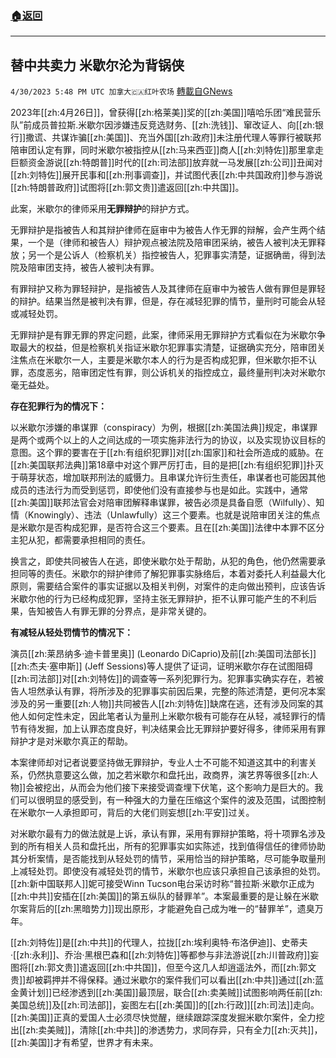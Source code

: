 ###  [:house:返回](README.md)
---


## 替中共卖力 米歇尔沦为背锅侠
`4/30/2023 5:48 PM UTC 加拿大🇨🇦红叶农场` [轉載自GNews](https://gnews.org/articles/1264751)

2023年[[zh:4月26日]]，曾获得[[zh:格莱美]]奖的[[zh:美国]]嘻哈乐团“难民营乐队”前成员普拉斯.米歇尔因涉嫌违反竞选财务、[[zh:洗钱]]、窜改证人、向[[zh:银行]]撒谎、共谋诈骗[[zh:美国]]、充当外国[[zh:政府]]未注册代理人等罪行被联邦陪审团认定有罪，同时米歇尔被指控从[[zh:马来西亚]]商人[[zh:刘特佐]]那里拿走巨额资金游说[[zh:特朗普]]时代的[[zh:司法部]]放弃就一马发展[[zh:公司]]丑闻对[[zh:刘特佐]]展开民事和[[zh:刑事调查]]，并试图代表[[zh:中共国政府]]参与游说[[zh:特朗普政府]]试图将[[zh:郭文贵]]遣返回[[zh:中共国]]。

此案，米歇尔的律师采用**无罪辩护**的辩护方式。

无罪辩护是指被告人和其辩护律师在庭审中为被告人作无罪的辩解，会产生两个结果，一个是（律师和被告人）辩护观点被法院及陪审团采纳，被告人被判决无罪释放；另一个是公诉人（检察机关）指控被告人，犯罪事实清楚，证据确凿，得到法院及陪审团支持，被告人被判决有罪。

有罪辩护又称为罪轻辩护，是指被告人及其律师在庭审中为被告人做有罪但是罪轻的辩护。结果当然是被判决有罪，但是，存在减轻犯罪的情节，量刑时可能会从轻或减轻处罚。

无罪辩护是有罪无罪的界定问题，此案，律师采用无罪辩护方式看似在为米歇尔争取最大的权益，但是检察机关指证米歇尔犯罪事实清楚，证据确实充分，陪审团关注焦点在米歇尔一人，主要是米歇尔本人的行为是否构成犯罪，但米歇尔拒不认罪，态度恶劣，陪审团定性有罪，则公诉机关的指控成立，最终量刑判决对米歇尔毫无益处。

**存在犯罪行为的情况下：**

以米歇尔涉嫌的串谋罪（conspiracy）为例，根据[[zh:美国法典]]规定，串谋罪是两个或两个以上的人之间达成的一项实施非法行为的协议，以及实现协议目标的意图。这个罪的要害在于[[zh:有组织犯罪]]对[[zh:国家]]和社会所造成的威胁。在[[zh:美国联邦法典]]第18章中对这个罪严厉打击，目的是把[[zh:有组织犯罪]]扑灭于萌芽状态，增加联邦刑法的威慑力。且串谋允许衍生责任，串谋者也可能因其他成员的违法行为而受到惩罚，即使他们没有直接参与也是如此。实践中，通常[[zh:美国]]联邦法官会对陪审团解释串谋罪，被告必须是具备自愿（Wilfully）、知情（Knowingly）、违法（Unlawfully）这三个要素。也就是说陪审团关注的焦点是米歇尔是否构成犯罪，是否符合这三个要素。且在[[zh:美国]]法律中本罪不区分主犯从犯，都需要承担相同的责任。

换言之，即使共同被告人在逃，即使米歇尔处于帮助，从犯的角色，他仍然需要承担同等的责任。米歇尔的辩护律师了解犯罪事实脉络后，本着对委托人利益最大化原则，需要结合案件的事实证据以及相关判例，对案件的走向做出预判，应该告诉米歇尔他的行为已经构成犯罪，坚持主张无罪辩护，拒不认罪可能产生的不利后果，告知被告人有罪无罪的分界点，是非常关键的。

**有减轻从轻处罚情节的情况下：**

演员[[zh:莱昂纳多·迪卡普里奥]] (Leonardo DiCaprio)及前[[zh:美国司法部长]][[zh:杰夫·塞申斯]] (Jeff Sessions)等人提供了证词，证明米歇尔存在试图阻碍[[zh:司法部]]对[[zh:刘特佐]]的调查等一系列犯罪行为。犯罪事实确实存在，若被告人坦然承认有罪，将所涉及的犯罪事实前因后果，完整的陈述清楚，更何况本案涉及的另一重要[[zh:人物]]共同被告人[[zh:刘特佐]]缺席在逃，还有涉及同案的其他人如何定性未定，因此笔者认为量刑上米歇尔极有可能存在从轻，减轻罪行的情节有待发掘，加上认罪态度良好，判决结果会比无罪辩护要好得多，律师采用有罪辩护才是对米歇尔真正的帮助。

本案律师却对记者说要坚持做无罪辩护，专业人士不可能不知道这其中的利害关系，仍然执意要这么做，加之若米歇尔和盘托出，政商界，演艺界等很多[[zh:人物]]会被挖出，从而会为他们接下来接受调查埋下伏笔，这个影响力是巨大的。我们可以很明显的感受到，有一种强大的力量在压缩这个案件的波及范围，试图控制在米歇尔一人承担即可，背后的大佬们则妄想[[zh:平安]]过关。

对米歇尔最有力的做法就是上诉，承认有罪，采用有罪辩护策略，将十项罪名涉及到的所有相关人员和盘托出，所有的犯罪事实如实陈述，找到值得信任的律师协助其分析案情，是否能找到从轻处罚的情节，采用恰当的辩护策略，尽可能争取量刑上减轻处罚。即使没有减轻处罚的情节，米歇尔也应该只承担自己该承担的处罚。[[zh:新中国联邦人]]妮可接受Winn Tucson电台采访时称“普拉斯∙米歇尔正成为[[zh:中共]]安插在[[zh:美国]]的第五纵队的替罪羊”。本案最重要的是让躲在米歇尔案背后的[[zh:黑暗势力]]现出原形，才能避免自己成为唯一的“替罪羊”，遗臭万年。

[[zh:刘特佐]]是[[zh:中共]]的代理人，拉拢[[zh:埃利奥特·布洛伊迪]]、史蒂夫·[[zh:永利]]、乔治·黑根巴森和[[zh:刘特佐]]等都参与非法游说[[zh:川普政府]]妄图将[[zh:郭文贵]]遣返回[[zh:中共国]]，但至今这几人却逍遥法外，而[[zh:郭文贵]]却被羁押并不得保释。通过米歇尔的案件我们可以看出[[zh:中共]]通过[[zh:蓝金黄计划]]已经渗透到[[zh:美国]]最顶层，联合[[zh:卖美贼]]试图影响两任前[[zh:美国总统]]及[[zh:司法部]]，妄图左右[[zh:美国]]的[[zh:行政]][[zh:司法]]走向。[[zh:美国]]正真的爱国人士必须尽快觉醒，继续跟踪深度发掘米歇尔案件，全力挖出[[zh:卖美贼]]，清除[[zh:中共]]的渗透势力，求同存异，只有全力[[zh:灭共]]，[[zh:美国]]才有希望，世界才有未来。
